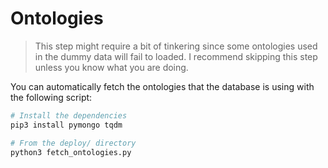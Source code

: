 # Ontologies

> This step might require a bit of tinkering since some ontologies used in the dummy data will fail to loaded. I recommend skipping this step unless you know what you are doing.

You can automatically fetch the ontologies that the database is using with the following script:

```bash
# Install the dependencies
pip3 install pymongo tqdm

# From the deploy/ directory
python3 fetch_ontologies.py
```
